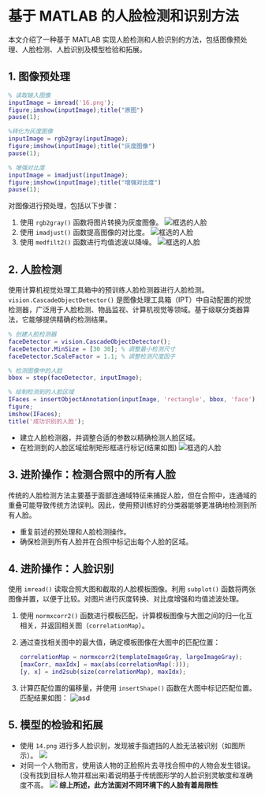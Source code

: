 # 基于 MATLAB 的人脸检测和识别方法

本文介绍了一种基于 MATLAB 实现人脸检测和人脸识别的方法，包括图像预处理、人脸检测、人脸识别及模型检验和拓展。

## 1. 图像预处理
```matlab
% 读取输入图像
inputImage = imread('16.png'); 
figure;imshow(inputImage);title("原图")
pause(1);

%转化为灰度图像
inputImage = rgb2gray(inputImage);
figure;imshow(inputImage);title("灰度图像")
pause(1);

% 增强对比度
inputImage = imadjust(inputImage);
figure;imshow(inputImage);title("增强对比度")
pause(1);
```
对图像进行预处理，包括以下步骤：

1. 使用 `rgb2gray()` 函数将图片转换为灰度图像。
![框选的人脸](huidu.jpg)
2. 使用 `imadjust()` 函数提高图像的对比度。
![框选的人脸](对比度.jpg)
3. 使用 `medfilt2()` 函数进行均值滤波以降噪。
![框选的人脸](jiangzao.jpg)

## 2. 人脸检测

使用计算机视觉处理工具箱中的预训练人脸检测器进行人脸检测。`vision.CascadeObjectDetector()` 是图像处理工具箱（IPT）中自动配置的视觉检测器，广泛用于人脸检测、物品监视、计算机视觉等领域。基于级联分类器算法，它能够提供精确的检测结果。
```matlab
% 创建人脸检测器
faceDetector = vision.CascadeObjectDetector();
faceDetector.MinSize = [30 30]; % 调整最小检测尺寸
faceDetector.ScaleFactor = 1.1; % 调整检测尺度因子

% 检测图像中的人脸
bbox = step(faceDetector, inputImage);

% 绘制检测到的人脸区域
IFaces = insertObjectAnnotation(inputImage, 'rectangle', bbox, 'face');
figure;
imshow(IFaces);
title('成功识别的人脸');
```
- 建立人脸检测器，并调整合适的参数以精确检测人脸区域。
- 在检测到的人脸区域绘制矩形框进行标记(结果如图)
![框选的人脸](matk.jpg)

## 3. 进阶操作：检测合照中的所有人脸

传统的人脸检测方法主要基于面部连通域特征来捕捉人脸，但在合照中，连通域的重叠可能导致传统方法误判。因此，使用预训练好的分类器能够更准确地检测到所有人脸。

- 重复前述的预处理和人脸检测操作。
- 确保检测到所有人脸并在合照中标记出每个人脸的区域。

## 4. 进阶操作：人脸识别

使用 `imread()` 读取合照大图和截取的人脸模板图像。利用 `subplot()` 函数将两张图像并置，以便于比较。对图片进行灰度转换、对比度增强和均值滤波处理。

1. 使用 `normxcorr2()` 函数进行模板匹配，计算模板图像与大图之间的归一化互相关，并返回相关图（`correlationMap`）。
2. 通过查找相关图中的最大值，确定模板图像在大图中的匹配位置：

    ```matlab
    correlationMap = normxcorr2(templateImageGray, largeImageGray);
    [maxCorr, maxIdx] = max(abs(correlationMap(:)));
    [y, x] = ind2sub(size(correlationMap), maxIdx);
    ```

3. 计算匹配位置的偏移量，并使用 `insertShape()` 函数在大图中标记匹配位置。匹配结果如图：
![asd](J.jpg)

## 5. 模型的检验和拓展

- 使用 `14.png` 进行多人脸识别，发现被手指遮挡的人脸无法被识别（如图所示）。
![](erro1.jpg)
- 对同一个人物而言，使用该人物的正脸照片去寻找合照中的人物会发生错误。(没有找到目标人物并框出来)着说明基于传统图形学的人脸识别灵敏度和准确度不高。
![](facerec_res.png)
    **综上所述，此方法面对不同环境下的人脸有着局限性**